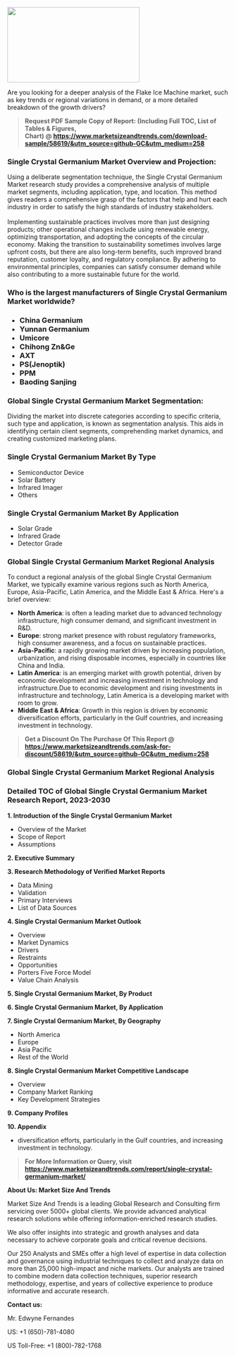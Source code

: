<p><img class="alignnone size-medium wp-image-20088" src="https://ffe5etoiles.com/wp-content/uploads/2024/12/MST1-300x171.png" alt="" width="300" height="171" /></p>Are you looking for a deeper analysis of the Flake Ice Machine market, such as key trends or regional variations in demand, or a more detailed breakdown of the growth drivers?</p><blockquote id="" class=""><strong>Request PDF Sample Copy of Report: (Including Full TOC, List of Tables &amp; Figures, Chart)&nbsp;@&nbsp;<strong><a href="https://www.marketsizeandtrends.com/download-sample/58619/&utm_source=github-GC&utm_medium=258" target="_blank">https://www.marketsizeandtrends.com/download-sample/58619/&utm_source=github-GC&utm_medium=258</a></strong></strong></blockquote><h3 id="" class="">Single Crystal Germanium Market&nbsp;Overview and Projection:</h3><p id="" class="">Using a deliberate segmentation technique, the Single Crystal Germanium Market research study provides a comprehensive analysis of multiple market segments, including application, type, and location. This method gives readers a comprehensive grasp of the factors that help and hurt each industry in order to satisfy the high standards of industry stakeholders. <br /> <br />Implementing sustainable practices involves more than just designing products; other operational changes include using renewable energy, optimizing transportation, and adopting the concepts of the circular economy. Making the transition to sustainability sometimes involves large upfront costs, but there are also long-term benefits, such improved brand reputation, customer loyalty, and regulatory compliance. By adhering to environmental principles, companies can satisfy consumer demand while also contributing to a more sustainable future for the world.</p><h3 id="" class="">Who is the largest manufacturers of&nbsp;Single Crystal Germanium Market worldwide?</h3><h3 class=""><p><ul><li>China Germanium </li><li> Yunnan Germanium </li><li> Umicore </li><li> Chihong Zn&Ge </li><li> AXT </li><li> PS(Jenoptik) </li><li> PPM </li><li> Baoding Sanjing</li></ul></p></h3><h3 id="" class="">Global&nbsp;Single Crystal Germanium Market Segmentation:</h3><p id="" class="">Dividing the market into discrete categories according to specific criteria, such type and application, is known as segmentation analysis. This aids in identifying certain client segments, comprehending market dynamics, and creating customized marketing plans.</p><h3 id="" class="">Single Crystal Germanium Market&nbsp;By Type</h3><p><p><ul><li>Semiconductor Device</li><li> Solar Battery</li><li> Infrared Imager</li><li> Others</p></li></ul></p></p><h3 id="" class="">Single Crystal Germanium Market&nbsp;By Application</h3><p class=""><p><ul><li>Solar Grade</li><li> Infrared Grade</li><li> Detector Grade</li></ul></p></p><h3 id="" class="">Global Single Crystal Germanium Market Regional Analysis</h3><p id="" class="">To conduct a regional analysis of the global Single Crystal Germanium Market, we typically examine various regions such as North America, Europe, Asia-Pacific, Latin America, and the Middle East &amp; Africa. Here's a brief overview:</p><ul><li><strong>North America</strong>: is often a leading market due to advanced technology infrastructure, high consumer demand, and significant investment in R&amp;D.</li><li><strong>Europe</strong>: strong market presence with robust regulatory frameworks, high consumer awareness, and a focus on sustainable practices.</li><li><strong>Asia-Pacific</strong>: a rapidly growing market driven by increasing population, urbanization, and rising disposable incomes, especially in countries like China and India.</li><li><strong>Latin America</strong>: is an emerging market with growth potential, driven by economic development and increasing investment in technology and infrastructure.Due to economic development and rising investments in infrastructure and technology, Latin America is a developing market with room to grow.</li><li><strong>Middle East &amp; Africa</strong>: Growth in this region is driven by economic diversification efforts, particularly in the Gulf countries, and increasing investment in technology.</li></ul><blockquote id="" class=""><strong>Get a Discount On The Purchase Of This Report @ <strong><a href="https://www.marketsizeandtrends.com/ask-for-discount/58619/&utm_source=github-GC&utm_medium=258" target="_blank">https://www.marketsizeandtrends.com/ask-for-discount/58619/&utm_source=github-GC&utm_medium=258</a></strong></strong></blockquote><h3 id="" class="">Global Single Crystal Germanium Market Regional Analysis</h3><h3 id="" class="">Detailed TOC of Global Single Crystal Germanium Market Research Report, 2023-2030</h3><p id="" class=""><strong>1. Introduction of the Single Crystal Germanium Market</strong></p><ul><li>Overview of the Market</li><li>Scope of Report</li><li>Assumptions</li></ul><p id="" class=""><strong>2. Executive Summary</strong></p><p id="" class=""><strong>3. Research Methodology of Verified Market Reports</strong></p><ul><li>Data Mining</li><li>Validation</li><li>Primary Interviews</li><li>List of Data Sources</li></ul><p id="" class=""><strong>4. Single Crystal Germanium Market Outlook</strong></p><ul><li>Overview</li><li>Market Dynamics</li><li>Drivers</li><li>Restraints</li><li>Opportunities</li><li>Porters Five Force Model</li><li>Value Chain Analysis</li></ul><p id="" class=""><strong>5. Single Crystal Germanium Market, By Product</strong></p><p id="" class=""><strong>6. Single Crystal Germanium Market, By Application</strong></p><p id="" class=""><strong>7. Single Crystal Germanium Market, By Geography</strong></p><ul><li>North America</li><li>Europe</li><li>Asia Pacific</li><li>Rest of the World</li></ul><p id="" class=""><strong>8. Single Crystal Germanium Market Competitive Landscape</strong></p><ul><li>Overview</li><li>Company Market Ranking</li><li>Key Development Strategies</li></ul><p id="" class=""><strong>9. Company Profiles</strong></p><p id="" class=""><strong>10. Appendix</strong></p><ul><li>diversification efforts, particularly in the Gulf countries, and increasing investment in technology.</li></ul><blockquote id="" class=""><strong>For More Information or Query, visit <strong><strong><a href="https://www.marketsizeandtrends.com/report/single-crystal-germanium-market/" target="_blank">https://www.marketsizeandtrends.com/report/single-crystal-germanium-market/</a></strong></strong></strong></blockquote><p id="" class=""><strong>About Us: Market Size And Trends</strong></p><p id="" class="">Market Size And Trends is a leading Global Research and Consulting firm servicing over 5000+ global clients. We provide advanced analytical research solutions while offering information-enriched research studies.</p><p id="" class="">We also offer insights into strategic and growth analyses and data necessary to achieve corporate goals and critical revenue decisions.</p><p id="" class="">Our 250 Analysts and SMEs offer a high level of expertise in data collection and governance using industrial techniques to collect and analyze data on more than 25,000 high-impact and niche markets. Our analysts are trained to combine modern data collection techniques, superior research methodology, expertise, and years of collective experience to produce informative and accurate research.</p><p id="" class=""><strong>Contact us:</strong></p><p id="" class="">Mr. Edwyne Fernandes</p><p id="" class="">US: +1 (650)-781-4080</p><p id="" class="">US Toll-Free: +1 (800)-782-1768</p>

